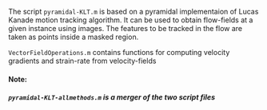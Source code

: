 The script `pyramidal-KLT.m` is based on a pyramidal implementaion of Lucas Kanade motion tracking algorithm. It can be used
to obtain flow-fields at a given instance using images. The features to be tracked in the flow are taken as points inside a masked
region. 

`VectorFieldOperations.m` contains functions for computing velocity gradients and strain-rate from velocity-fields

#### Note: 
##### `pyramidal-KLT-allmethods.m` is a merger of the two script files

